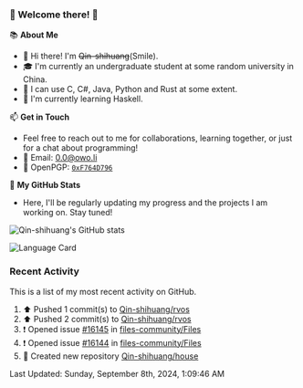 ### 🌟 Welcome there! 🌟

📚 **About Me**
- 👋 Hi there! I'm ~~Qin-shihuang~~(Smile).
- 🎓 I'm currently an undergraduate student at some random university in China.
- 🚀 I can use C, C#, Java, Python and Rust at some extent.
- 🌱 I'm currently learning Haskell.

📫 **Get in Touch**
- Feel free to reach out to me for collaborations, learning together, or just for a chat about programming!
- 📩 Email: 0.0@owo.li
- 🔑 OpenPGP: [`0xF764D796`](https://keys.openpgp.org/vks/v1/by-fingerprint/99D5AF94A1585E16E14895EFBF6C0BF4F764D796)


📝 **My GitHub Stats**
- Here, I'll be regularly updating my progress and the projects I am working on. Stay tuned!

![Qin-shihuang's GitHub stats](https://github-readme-stats.vercel.app/api?username=Qin-shihuang&show_icons=true)

![Language Card](https://github-readme-stats.vercel.app/api/top-langs/?username=Qin-shihuang)
### Recent Activity

This is a list of my most recent activity on GitHub.

<!--RECENT_ACTIVITY:start-->
1. ⬆️ Pushed 1 commit(s) to [Qin-shihuang/rvos](https://github.com/Qin-shihuang/rvos)<br>
2. ⬆️ Pushed 2 commit(s) to [Qin-shihuang/rvos](https://github.com/Qin-shihuang/rvos)<br>
3. ❗️ Opened issue [#16145](https://github.com/files-community/Files/issues/16145) in [files-community/Files](https://github.com/files-community/Files)<br>
4. ❗️ Opened issue [#16144](https://github.com/files-community/Files/issues/16144) in [files-community/Files](https://github.com/files-community/Files)<br>
5. 📔 Created new repository [Qin-shihuang/house](https://github.com/Qin-shihuang/house)<br>
<!--RECENT_ACTIVITY:end-->

<!--RECENT_ACTIVITY:last_update-->
Last Updated: Sunday, September 8th, 2024, 1:09:46 AM
<!--RECENT_ACTIVITY:last_update_end-->
